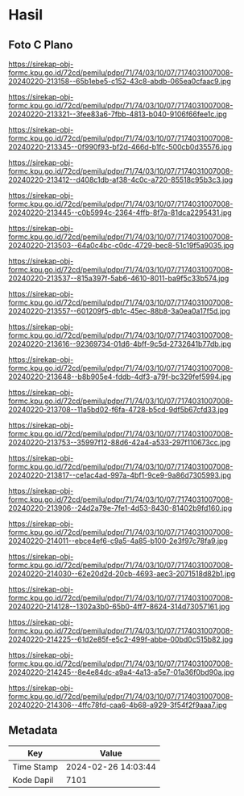 # Hasil

## Foto C Plano

https://sirekap-obj-formc.kpu.go.id/72cd/pemilu/pdpr/71/74/03/10/07/7174031007008-20240220-213158--65b1ebe5-c152-43c8-abdb-065ea0cfaac9.jpg

https://sirekap-obj-formc.kpu.go.id/72cd/pemilu/pdpr/71/74/03/10/07/7174031007008-20240220-213321--3fee83a6-7fbb-4813-b040-9106f66fee1c.jpg

https://sirekap-obj-formc.kpu.go.id/72cd/pemilu/pdpr/71/74/03/10/07/7174031007008-20240220-213345--0f990f93-bf2d-466d-b1fc-500cb0d35576.jpg

https://sirekap-obj-formc.kpu.go.id/72cd/pemilu/pdpr/71/74/03/10/07/7174031007008-20240220-213412--d408c1db-af38-4c0c-a720-85518c95b3c3.jpg

https://sirekap-obj-formc.kpu.go.id/72cd/pemilu/pdpr/71/74/03/10/07/7174031007008-20240220-213445--c0b5994c-2364-4ffb-8f7a-81dca2295431.jpg

https://sirekap-obj-formc.kpu.go.id/72cd/pemilu/pdpr/71/74/03/10/07/7174031007008-20240220-213503--64a0c4bc-c0dc-4729-bec8-51c19f5a9035.jpg

https://sirekap-obj-formc.kpu.go.id/72cd/pemilu/pdpr/71/74/03/10/07/7174031007008-20240220-213537--815a397f-5ab6-4610-8011-ba9f5c33b574.jpg

https://sirekap-obj-formc.kpu.go.id/72cd/pemilu/pdpr/71/74/03/10/07/7174031007008-20240220-213557--601209f5-db1c-45ec-88b8-3a0ea0a17f5d.jpg

https://sirekap-obj-formc.kpu.go.id/72cd/pemilu/pdpr/71/74/03/10/07/7174031007008-20240220-213616--92369734-01d6-4bff-9c5d-2732641b77db.jpg

https://sirekap-obj-formc.kpu.go.id/72cd/pemilu/pdpr/71/74/03/10/07/7174031007008-20240220-213648--b8b905e4-fddb-4df3-a79f-bc329fef5994.jpg

https://sirekap-obj-formc.kpu.go.id/72cd/pemilu/pdpr/71/74/03/10/07/7174031007008-20240220-213708--11a5bd02-f6fa-4728-b5cd-9df5b67cfd33.jpg

https://sirekap-obj-formc.kpu.go.id/72cd/pemilu/pdpr/71/74/03/10/07/7174031007008-20240220-213753--35997f12-88d6-42a4-a533-297f110673cc.jpg

https://sirekap-obj-formc.kpu.go.id/72cd/pemilu/pdpr/71/74/03/10/07/7174031007008-20240220-213817--ce1ac4ad-997a-4bf1-9ce9-9a86d7305993.jpg

https://sirekap-obj-formc.kpu.go.id/72cd/pemilu/pdpr/71/74/03/10/07/7174031007008-20240220-213906--24d2a79e-7fe1-4d53-8430-81402b9fd160.jpg

https://sirekap-obj-formc.kpu.go.id/72cd/pemilu/pdpr/71/74/03/10/07/7174031007008-20240220-214011--ebce4ef6-c9a5-4a85-b100-2e3f97c78fa9.jpg

https://sirekap-obj-formc.kpu.go.id/72cd/pemilu/pdpr/71/74/03/10/07/7174031007008-20240220-214030--62e20d2d-20cb-4693-aec3-2071518d82b1.jpg

https://sirekap-obj-formc.kpu.go.id/72cd/pemilu/pdpr/71/74/03/10/07/7174031007008-20240220-214128--1302a3b0-65b0-4ff7-8624-314d73057161.jpg

https://sirekap-obj-formc.kpu.go.id/72cd/pemilu/pdpr/71/74/03/10/07/7174031007008-20240220-214225--61d2e85f-e5c2-499f-abbe-00bd0c515b82.jpg

https://sirekap-obj-formc.kpu.go.id/72cd/pemilu/pdpr/71/74/03/10/07/7174031007008-20240220-214245--8e4e84dc-a9a4-4a13-a5e7-01a36f0bd90a.jpg

https://sirekap-obj-formc.kpu.go.id/72cd/pemilu/pdpr/71/74/03/10/07/7174031007008-20240220-214306--4ffc78fd-caa6-4b68-a929-3f54f2f9aaa7.jpg


## Metadata

| Key        | Value               |
| ---------- | ------------------- |
| Time Stamp | 2024-02-26 14:03:44 |
| Kode Dapil | 7101                |



